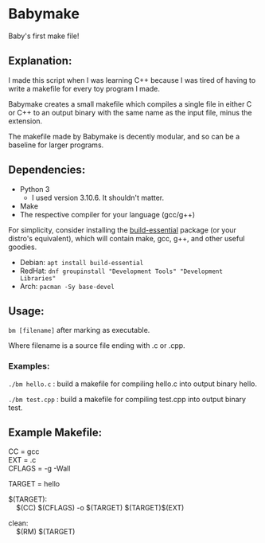 # Babymake  
Baby's first make file!  
  
## Explanation:  
I made this script when I was learning C++ because I was tired of having to write a makefile for every toy program I made.  
  
Babymake creates a small makefile which compiles a single file in either C or C++ to an output binary with the same name as the input file, minus the extension.  
  
The makefile made by Babymake is decently modular, and so can be a baseline for larger programs.  

## Dependencies:

 - Python 3 
	 - I used version 3.10.6. It shouldn't matter.
 - Make
 - The respective compiler for your language (gcc/g++)

For simplicity, consider installing the [build-essential](https://packages.debian.org/sid/build-essential) package (or your distro's equivalent), which will contain make, gcc, g++, and other useful goodies. 

 - Debian: `apt install build-essential`
 - RedHat: `dnf groupinstall "Development Tools" "Development Libraries"`
 - Arch: `pacman -Sy base-devel`
  
## Usage:  
`bm [filename]` after marking as executable.
  
Where filename is a source file ending with .c or .cpp.  
  
### Examples:  
`./bm hello.c` : build a makefile for compiling hello.c into output binary hello.  
  
`./bm test.cpp` : build a makefile for compiling test.cpp into output binary test.  
  
## Example Makefile:  
  
CC = gcc  
EXT = .c  
CFLAGS = -g -Wall  
  
TARGET = hello  
  
\$(TARGET):  
&nbsp;&nbsp;&nbsp;&nbsp;\$(CC) \$(CFLAGS) -o \$(TARGET) \$(TARGET)\$(EXT)  
  
clean:  
&nbsp;&nbsp;&nbsp;&nbsp;\$(RM) \$(TARGET)

